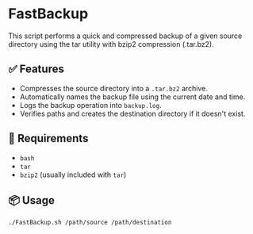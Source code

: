 # FastBackup
This script performs a quick and compressed backup of a given source directory using the tar utility with bzip2 compression (.tar.bz2).

## ✅ Features

- Compresses the source directory into a `.tar.bz2` archive.
- Automatically names the backup file using the current date and time.
- Logs the backup operation into `backup.log`.
- Verifies paths and creates the destination directory if it doesn't exist.



## 🔧 Requirements

- `bash`
- `tar`
- `bzip2` (usually included with `tar`)



## 📦 Usage

```bash
./FastBackup.sh /path/source /path/destination
